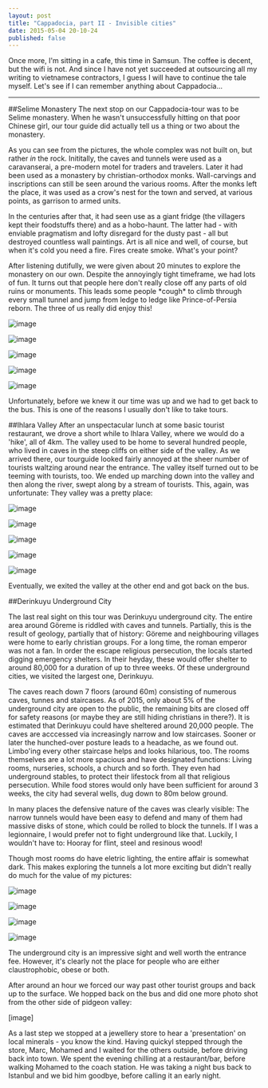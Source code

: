 ```yaml
---
layout: post
title: "Cappadocia, part II - Invisible cities"
date: 2015-05-04 20-10-24
published: false
---
```


Once more, I'm sitting in a cafe, this time in Samsun. The coffee is decent, but the wifi is not. And since I have not yet succeeded at outsourcing all my writing to vietnamese contractors, I guess I will have to continue the tale myself. Let's see if I can remember anything about Cappadocia...


---

##Selime Monastery
The next stop on our Cappadocia-tour was to be Selime monastery. When he wasn't unsuccessfully hitting on that poor Chinese girl, our tour guide did actually tell us a thing or two about the monastery.

As you can see from the pictures, the whole complex was not built on, but rather _in_ the rock. Inititally, the caves and tunnels were used as a caravanserai, a pre-modern motel for traders and travelers. Later it had been used as a monastery by christian-orthodox monks. Wall-carvings and inscriptions can still be seen around the various rooms. After the monks left the place, it was used as a crow's nest for the town and served, at various points, as garrison to armed units.

In the centuries after that, it had seen use as a giant fridge (the villagers kept their foodstuffs there) and as a hobo-haunt. The latter had - with enviable pragmatism and lofty disregard for the dusty past - all but destroyed countless wall paintings. Art is all nice and well, of course, but when it's cold you need a fire. Fires create smoke. What's your point?

After listening dutifully, we were given about 20 minutes to explore the monastery on our own. Despite the annoyingly tight timeframe, we had lots of fun. It turns out that people here don't really close off any parts of old ruins or monuments. This leads some people \*cough\* to climb through every small tunnel and jump from ledge to ledge like Prince-of-Persia reborn. The three of us really did enjoy this!


![image](http://www.escapingsloth.com/pics/IMG_20150501_112201_scaled.jpg)

![image](http://www.escapingsloth.com/pics/IMG_20150501_113828_scaled.jpg)

![image](http://www.escapingsloth.com/pics/IMG_20150501_114139_scaled.jpg)

![image](http://www.escapingsloth.com/pics/IMG_20150501_114512_scaled.jpg)

![image](http://www.escapingsloth.com/pics/IMG_20150501_114531_scaled.jpg)

Unfortunately, before we knew it our time was up and we had to get back to the bus. This is one of the reasons I usually don't like to take tours. 


##Ihlara Valley
After an unspectacular lunch at some basic tourist restaurant, we drove a short while to Ihlara Valley, where we would do a 'hike', all of 4km. The valley used to be home to several hundred people, who lived in caves in the steep cliffs on either side of the valley. As we arrived there, our tourguide looked fairly annoyed at the sheer number of tourists waltzing around near the entrance. The valley itself turned out to be teeming with tourists, too. We ended up marching down into the valley and then along the river, swept along by a stream of tourists. This, again, was unfortunate: They valley was a pretty place: 

![image](http://www.escapingsloth.com/pics/IMG_20150501_131711_scaled.jpg)

![image](http://www.escapingsloth.com/pics/IMG_20150501_133700_scaled.jpg)

![image](http://www.escapingsloth.com/pics/IMG_20150501_135115_scaled.jpg)

![image](http://www.escapingsloth.com/pics/IMG_20150501_141118_scaled.jpg)

![image](http://www.escapingsloth.com/pics/IMG_20150501_141902_scaled.jpg)


Eventually, we exited the valley at the other end and got back on the bus.



##Derinkuyu Underground City

The last real sight on this tour was Derinkuyu underground city. The entire area around Göreme is riddled with caves and tunnels. Partially, this is the result of geology, partially that of history: Göreme and neighbouring villages were home to early christian groups. For a long time, the roman emperor was not a fan. In order the escape religious persecution, the locals started digging emergency shelters. In their heyday, these would offer shelter to around 80,000 for a duration of up to three weeks. Of these underground cities, we visited the largest one, Derinkuyu.

The caves reach down 7 floors (around 60m) consisting of numerous caves, tunnes and staircases. As of 2015, only about 5% of the underground city are open to the public, the remaining bits are closed off for safety reasons (or maybe they are still hiding christians in there?). It is estimated that Derinkuyu could have sheltered around 20,000 people. The caves are acccessed via increasingly narrow and low staircases. Sooner or later the hunched-over posture leads to a headache, as we found out. Limbo'ing every other staircase helps and looks hilarious, too. The rooms themselves are a lot more spacious and have designated functions: Living rooms, nurseries, schools, a church and so forth. They even had underground stables, to protect their lifestock from all that religious persecution. While food stores would only have been sufficient for around 3 weeks, the city had several wells, dug down to 80m below ground.

In many places the defensive nature of the caves was clearly visible: The narrow tunnels would have been easy to defend and many of them had massive disks of stone, which could be rolled to block the tunnels. If I was a legionnaire, I would prefer not to fight underground like that. Luckily, I wouldn't have to: Hooray for flint, steel and resinous wood!

Though most rooms do have eletric lighting, the entire affair is somewhat dark. This makes exploring the tunnels a lot more exciting but didn't really do much for the value of my pictures:

![image](http://www.escapingsloth.com/pics/IMG_20150501_153536_scaled.jpg)

![image](http://www.escapingsloth.com/pics/IMG_20150501_160602_scaled.jpg)

![image](http://www.escapingsloth.com/pics/IMG_20150501_173238_scaled.jpg)

![image](http://www.escapingsloth.com/pics/IMG_20150501_173506_scaled.jpg)

The underground city is an impressive sight and well worth the entrance fee. However, it's clearly not the place for people who are either claustrophobic, obese or both.

After around an hour we forced our way past other tourist groups and back up to the surface. We hopped back on the bus and did one more photo shot from the other side of pidgeon valley:

[image]


As a last step we stopped at a jewellery store to hear a 'presentation' on local minerals - you know the kind. Having quickyl stepped through the store, Marc, Mohamed and I waited for the others outside, before driving back into town. We spent the evening chilling at a restaurant/bar, before walking Mohamed to the coach station. He was taking a night bus back to Istanbul and we bid him goodbye, before calling it an early night.























